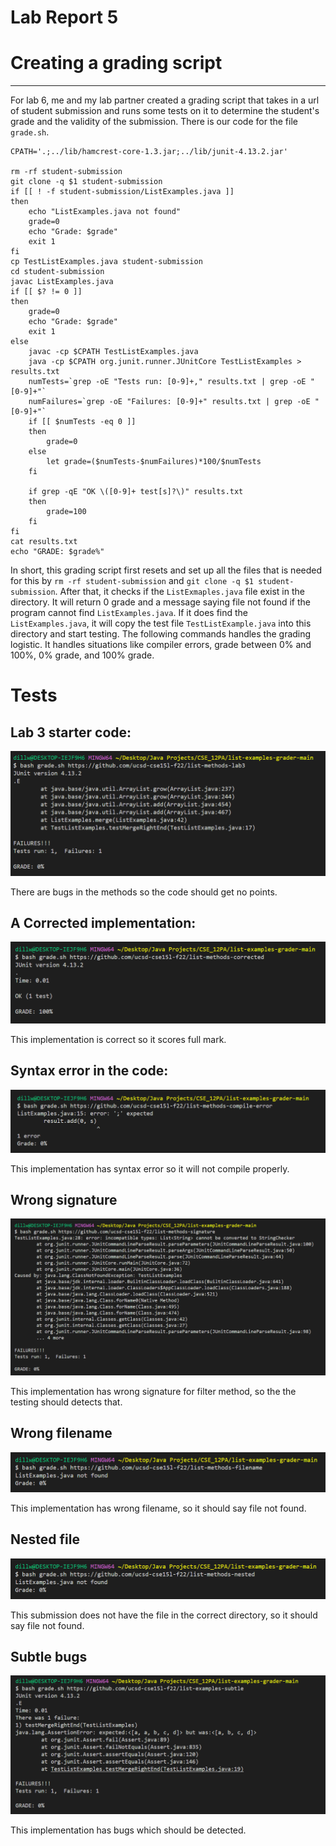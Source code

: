 # Lab Report 5
# Creating a grading script
---
For lab 6, me and my lab partner created a grading script that takes in a url of student submission and runs some tests on it to determine the student's grade and the validity of the submission.
There is our code for the file `grade.sh`.
```
CPATH='.;../lib/hamcrest-core-1.3.jar;../lib/junit-4.13.2.jar'

rm -rf student-submission
git clone -q $1 student-submission
if [[ ! -f student-submission/ListExamples.java ]]
then
    echo "ListExamples.java not found"
    grade=0 
    echo "Grade: $grade"
    exit 1
fi
cp TestListExamples.java student-submission
cd student-submission
javac ListExamples.java
if [[ $? != 0 ]]
then
    grade=0 
    echo "Grade: $grade"
    exit 1
else 
    javac -cp $CPATH TestListExamples.java
    java -cp $CPATH org.junit.runner.JUnitCore TestListExamples > results.txt
    numTests=`grep -oE "Tests run: [0-9]+," results.txt | grep -oE "[0-9]+"`
    numFailures=`grep -oE "Failures: [0-9]+" results.txt | grep -oE "[0-9]+"`
    if [[ $numTests -eq 0 ]]
    then
        grade=0
    else
        let grade=($numTests-$numFailures)*100/$numTests
    fi

    if grep -qE "OK \([0-9]+ test[s]?\)" results.txt
    then
        grade=100
    fi
fi
cat results.txt
echo "GRADE: $grade%"
```
In short, this grading script first resets and set up all the files that is needed for this by `rm -rf student-submission` and `git clone -q $1 student-submission`. After that, it checks if the `ListExmaples.java` file exist in the directory. It will return 0 grade and a message saying file not found if the program cannot find `ListExamples.java`. If it does find the `ListExamples.java`, it will copy the test file `TestListExample.java` into this directory and start testing. The following commands handles the grading logistic. It handles situations like compiler errors, grade between 0% and 100%, 0% grade, and 100% grade. 
# Tests
## Lab 3 starter code:

![Image](test1.png)

There are bugs in the methods so the code should get no points.

## A Corrected implementation:

![Image](test2.png)

This implementation is correct so it scores full mark.


## Syntax error in the code: 

![Image](test3.png)

This implementation has syntax error so it will not compile properly.


## Wrong signature

![Image](test4.png)

This implementation has wrong signature for filter method, so the the testing should detects that.


## Wrong filename

![Image](test5.png)

This implementation has wrong filename, so it should say file not found.


## Nested file

![Image](test6.png)

This submission does not have the file in the correct directory, so it should say file not found.


## Subtle bugs

![Image](test7.png)

This implementation has bugs which should be detected.
